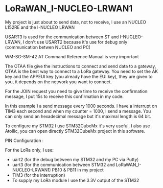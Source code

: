 # LoRaWAN_I-NUCLEO-LRWAN1

My project is just about to send data, not to receive, I use an NUCLEO L152RE and the I-NUCLEO LRWAN

USART3 is used for the communication between ST and I-NUCLEO-LRWAN, I don't use USART2 because it's use for debug only (communication betwen NUCLEO and PC)

WM-SG-SM-42 AT Command Reference Manual is very important

The OTAA file give the instructions to connect and send data to a gateway, OTAA is the best way to connect to a LoRa gateway.
You need to set the AK key and the APPEUI key (you already have the EUI key), they are given to you, it depends on the network you want to connect. 

For the JOIN request you need to give time to receive the confirmation message, I put 15s to receive this confirmation in my code.


In this example I a send message every 1000 seconds. I have a interrupt on TIM3 each second and when my counter = 1000, I send a message.
You can only send an hexadecimal message but it's maximal length is 64 bit.


To configure my STM32 I use STM32CubeMx it's very useful. I also use Atollic, you can open directly STM32CubeMx project in this software.


PIN Configuration : 

For the LoRa only, I use:
  - uart2 (for the debug between my STM32 and my PC via Putty)
  - uart3 (for the communication between STM32 and LoRaWAN_I-NUCLEO-LRWAN1) PB10 & PB11 in my project
  - TIM3 (for the interruption)
  - To supply my LoRa module I use the 3.3V output of the STM32
